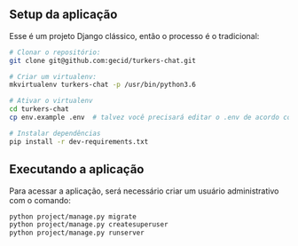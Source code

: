 ## Setup da aplicação

Esse é um projeto Django clássico, então o processo é o tradicional:

```bash
# Clonar o repositório:
git clone git@github.com:gecid/turkers-chat.git

# Criar um virtualenv:
mkvirtualenv turkers-chat -p /usr/bin/python3.6

# Ativar o virtualenv
cd turkers-chat
cp env.example .env  # talvez você precisará editar o .env de acordo com suas configurações

# Instalar dependências
pip install -r dev-requirements.txt
```

## Executando a aplicação

Para acessar a aplicação, será necessário criar um usuário administrativo com o comando:

```bash
python project/manage.py migrate
python project/manage.py createsuperuser
python project/manage.py runserver
```

